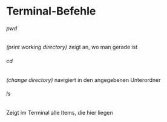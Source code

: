 # Terminal-Befehle

###### pwd
*(print working directory)* zeigt an, wo man gerade ist

###### cd
*(change directory)* navigiert in den angegebenen Unterordner

###### ls
Zeigt im Terminal alle Items, die hier liegen


